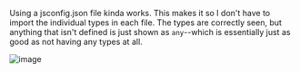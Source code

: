 Using a jsconfig.json file kinda works. This makes it so I don't have to import the individual types in each file. The types are correctly seen, but anything that isn't defined is just shown as `any`--which is essentially just as good as not having any types at all. 

![image](https://github.com/dmrickey/jsdoc_test/assets/3664822/c999867c-f620-41b8-b6d4-4ac46c8913d0)

